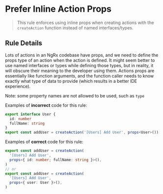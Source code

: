 # Prefer Inline Action Props

> This rule enforces using inline props when creating actions with the `createAction` function instead of named interfaces/types.

## Rule Details

Lots of actions in an NgRx codebase have props, and we need to define the props type of an action when the action is defined. It might seem better to use named interfaces or types while defining those types, but in reality, it will obscure their meaning to the developer using them. Actions props are essentially like function arguments, and the function caller needs to know exactly what type of data to provide (which results in a better IDE experience).

Note: some property names are not allowed to be used, such as `type`

Examples of **incorrect** code for this rule:

```ts
export interface User {
  id: number
  fullName: string
}
export const addUser = createAction('[Users] Add User', props<User>())
```

Examples of **correct** code for this rule:

```ts
export const addUser = createAction(
  '[Users] Add User',
  props<{ id: number; fullName: string }>(),
)
// or
export const addUser = createAction(
  '[Users] Add User',
  props<{ user: User }>(),
)
```
